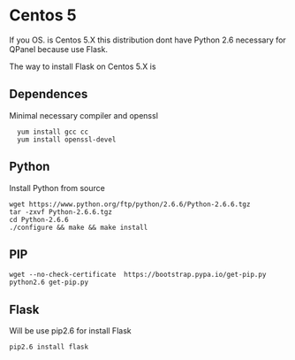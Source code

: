 # Centos 5

If you OS. is Centos 5.X this distribution dont have Python 2.6 necessary for QPanel because use Flask.

The way to install Flask on Centos 5.X is

## Dependences
Minimal necessary compiler and openssl

```
  yum install gcc cc
  yum install openssl-devel

```

## Python
Install Python from source

```
wget https://www.python.org/ftp/python/2.6.6/Python-2.6.6.tgz
tar -zxvf Python-2.6.6.tgz
cd Python-2.6.6
./configure && make && make install
```


## PIP
```
wget --no-check-certificate  https://bootstrap.pypa.io/get-pip.py
python2.6 get-pip.py

```

## Flask
Will be use pip2.6 for install Flask

```
pip2.6 install flask

```
